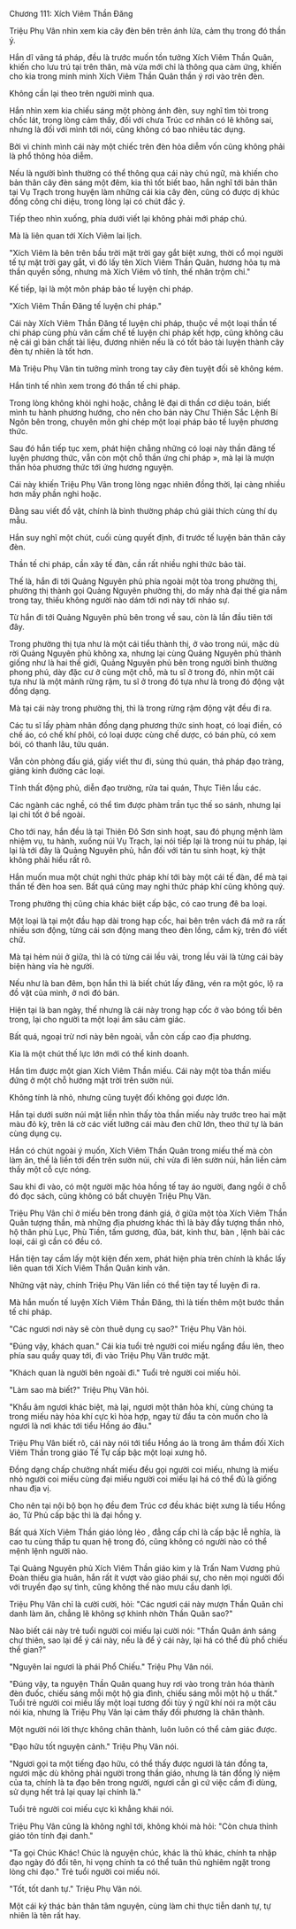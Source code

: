 




Chương 111: Xích Viêm Thần Đăng


Triệu Phụ Vân nhìn xem kia cây đèn bên trên ánh lửa, cảm thụ trong đó thần ý.

Hắn dĩ vãng tá pháp, đều là trước muốn tồn tưởng Xích Viêm Thần Quân, khiến cho lưu trú tại trên thân, mà vừa mới chỉ là thông qua cảm ứng, khiến cho kia trong minh minh Xích Viêm Thần Quân thần ý rơi vào trên đèn.

Không cần lại theo trên người mình qua.

Hắn nhìn xem kia chiếu sáng một phòng ánh đèn, suy nghĩ tìm tòi trong chốc lát, trong lòng cảm thấy, đối với chưa Trúc cơ nhân có lẽ không sai, nhưng là đối với mình tới nói, cũng không có bao nhiêu tác dụng.

Bởi vì chính mình cái này một chiếc trên đèn hỏa diễm vốn cũng không phải là phổ thông hỏa diễm.

Nếu là người bình thường có thể thông qua cái này chú ngữ, mà khiến cho bản thân cây đèn sáng một đêm, kia thì tốt biết bao, hắn nghĩ tới bản thân tại Vụ Trạch trong huyện làm những cái kia cây đèn, cũng có được dị khúc đồng công chi diệu, trong lòng lại có chút đắc ý.

Tiếp theo nhìn xuống, phía dưới viết lại không phải mới pháp chú.

Mà là liên quan tới Xích Viêm lai lịch.

"Xích Viêm là bên trên bầu trời mặt trời gay gắt biệt xưng, thời cổ mọi người tế tự mặt trời gay gắt, vì đó lấy tên Xích Viêm Thần Quân, hương hỏa tụ mà thần quyền sống, nhưng mà Xích Viêm vô tính, thế nhân trộm chi."

Kế tiếp, lại là một môn pháp bảo tế luyện chi pháp.

"Xích Viêm Thần Đăng tế luyện chi pháp."

Cái này Xích Viêm Thần Đăng tế luyện chi pháp, thuộc về một loại thần tế chi pháp cùng phù văn cấm chế tế luyện chi pháp kết hợp, cũng không câu nệ cái gì bản chất tài liệu, đương nhiên nếu là có tốt bảo tài luyện thành cây đèn tự nhiên là tốt hơn.

Mà Triệu Phụ Vân tin tưởng mình trong tay cây đèn tuyệt đối sẽ không kém.

Hắn tinh tế nhìn xem trong đó thần tế chi pháp.

Trong lòng không khỏi nghi hoặc, chẳng lẽ đại di thần cơ diệu toán, biết mình tu hành phương hướng, cho nên cho bản này Chư Thiên Sắc Lệnh Bí Ngôn bên trong, chuyên môn ghi chép một loại pháp bảo tế luyện phương thức.

Sau đó hắn tiếp tục xem, phát hiện chẳng những có loại này thần đăng tế luyện phương thức, vẫn còn một chỗ thần ứng chi pháp », mà lại là mượn thần hỏa phương thức tới ứng hương nguyện.

Cái này khiến Triệu Phụ Vân trong lòng ngạc nhiên đồng thời, lại càng nhiều hơn mấy phần nghi hoặc.

Đằng sau viết đồ vật, chính là bình thường pháp chú giải thích cùng thí dụ mẫu.

Hắn suy nghĩ một chút, cuối cùng quyết định, đi trước tế luyện bản thân cây đèn.

Thần tế chi pháp, cần xây tế đàn, cần rất nhiều nghi thức bảo tài.

Thế là, hắn đi tới Quảng Nguyên phủ phía ngoài một tòa trong phường thị, phường thị thành gọi Quảng Nguyên phường thị, do mấy nhà đại thế gia nắm trong tay, thiếu không người nào dám tới nơi này tới nháo sự.

Từ hắn đi tới Quảng Nguyên phủ bên trong về sau, còn là lần đầu tiên tới đây.

Trong phường thị tựa như là một cái tiểu thành thị, ở vào trong núi, mặc dù rời Quảng Nguyên phủ không xa, nhưng lại cùng Quảng Nguyên phủ thành giống như là hai thế giới, Quảng Nguyên phủ bên trong người bình thường phong phú, dày đặc cư ở cùng một chỗ, mà tu sĩ ở trong đó, nhìn một cái tựa như là một mảnh rừng rậm, tu sĩ ở trong đó tựa như là trong đó động vật đồng dạng.

Mà tại cái này trong phường thị, thì là trong rừng rậm động vật đều đi ra.

Các tu sĩ lấy phàm nhân đồng dạng phương thức sinh hoạt, có loại điền, có chế áo, có chế khí phôi, có loại dược cùng chế dược, có bán phù, có xem bói, có thanh lâu, tửu quán.

Vẫn còn phòng đấu giá, giấy viết thư đi, sủng thú quán, thả pháp đạo tràng, giảng kinh đường các loại.

Tĩnh thất động phủ, diễn đạo trường, rửa tai quán, Thực Tiên lầu các.

Các ngành các nghề, có thể tìm được phàm trần tục thế so sánh, nhưng lại lại chỉ tốt ở bề ngoài.

Cho tới nay, hắn đều là tại Thiên Đô Sơn sinh hoạt, sau đó phụng mệnh làm nhiệm vụ, tu hành, xuống núi Vụ Trạch, lại nói tiếp lại là trong núi tu pháp, lại lại là tới đây là Quảng Nguyên phủ, hắn đối với tán tu sinh hoạt, kỳ thật không phải hiểu rất rõ.

Hắn muốn mua một chút nghi thức pháp khí tới bày một cái tế đàn, để mà tại thần tế đèn hoa sen. Bất quá cũng may nghi thức pháp khí cũng không quý.

Trong phường thị cũng chia khác biệt cấp bậc, có cao trung đê ba loại.

Một loại là tại một đầu hạp dài trong hạp cốc, hai bên trên vách đá mở ra rất nhiều sơn động, từng cái sơn động mang theo đèn lồng, cắm kỳ, trên đó viết chữ.

Mà tại hẻm núi ở giữa, thì là có từng cái lều vải, trong lều vải là từng cái bày biện hàng vỉa hè người.

Nếu như là ban đêm, bọn hắn thì là biết chút lấy đăng, vén ra một góc, lộ ra đồ vật của mình, ở nơi đó bán.

Hiện tại là ban ngày, thế nhưng là cái này trong hạp cốc ở vào bóng tối bên trong, lại cho người ta một loại âm sâu cảm giác.

Bất quá, ngoại trừ nơi này bên ngoài, vẫn còn cấp cao địa phương.

Kia là một chút thế lực lớn mới có thể kinh doanh.

Hắn tìm được một gian Xích Viêm Thần miếu. Cái này một tòa thần miếu đứng ở một chỗ hướng mặt trời trên sườn núi.

Không tính là nhỏ, nhưng cũng tuyệt đối không gọi được lớn.

Hắn tại dưới sườn núi mặt liền nhìn thấy tòa thần miếu này trước treo hai mặt màu đỏ kỳ, trên lá cờ các viết lưỡng cái màu đen chữ lớn, theo thứ tự là bán cùng dụng cụ.

Hắn có chút ngoài ý muốn, Xích Viêm Thần Quân trong miếu thế mà còn làm ăn, thế là liền tới đến trên sườn núi, chỉ vừa đi lên sườn núi, hắn liền cảm thấy một cỗ cực nóng.

Sau khi đi vào, có một người mặc hỏa hồng tế tay áo người, đang ngồi ở chỗ đó đọc sách, cũng không có bắt chuyện Triệu Phụ Vân.

Triệu Phụ Vân chỉ ở miếu bên trong đánh giá, ở giữa một tòa Xích Viêm Thần Quân tượng thần, mà những địa phương khác thì là bày đầy tượng thần nhỏ, hộ thân phù Lục, Phù Tiền, tấm gương, đũa, bát, kinh thư, bàn , lệnh bài các loại, cái gì cần có đều có.

Hắn tiện tay cầm lấy một kiện đến xem, phát hiện phía trên chính là khắc lấy liên quan tới Xích Viêm Thần Quân kinh văn.

Những vật này, chính Triệu Phụ Vân liền có thể tiện tay tế luyện đi ra.

Mà hắn muốn tế luyện Xích Viêm Thần Đăng, thì là tiến thêm một bước thần tế chi pháp.

"Các ngươi nơi này sẽ còn thuê dụng cụ sao?" Triệu Phụ Vân hỏi.

"Đúng vậy, khách quan." Cái kia tuổi trẻ người coi miếu ngẩng đầu lên, theo phía sau quầy quay tới, đi vào Triệu Phụ Vân trước mặt.

"Khách quan là người bên ngoài đi." Tuổi trẻ người coi miếu hỏi.

"Làm sao mà biết?" Triệu Phụ Vân hỏi.

"Khẩu âm ngươi khác biệt, mà lại, ngươi một thân hỏa khí, cùng chúng ta trong miếu này hỏa khí cực kì hòa hợp, ngay từ đầu ta còn muốn cho là ngươi là nơi khác tới tiểu Hồng áo đâu."

Triệu Phụ Vân biết rõ, cái này nói tới tiểu Hồng áo là trong âm thầm đối Xích Viêm Thần trong giáo Tế Tự cấp bậc một loại xưng hô.

Đồng dạng chấp chưởng nhất miếu đều gọi người coi miếu, nhưng là miếu nhỏ người coi miếu cùng đại miếu người coi miếu lại há có thể đủ là giống nhau địa vị.

Cho nên tại nội bộ bọn họ đều đem Trúc cơ đều khác biệt xưng là tiểu Hồng áo, Tử Phủ cấp bậc thì là đại hồng y.

Bất quá Xích Viêm Thần giáo lỏng lẻo , đẳng cấp chỉ là cấp bậc lễ nghĩa, là cao tu cùng thấp tu quan hệ trong đó, cũng không có người nào có thể mệnh lệnh người nào.

Tại Quảng Nguyên phủ Xích Viêm Thần giáo kim y là Trấn Nam Vương phủ Đoàn thiếu gia huân, hắn rất ít vượt vào giáo phái sự, cho nên mọi người đối với truyền đạo sự tình, cũng không thế nào mưu cầu danh lợi.

Triệu Phụ Vân chỉ là cười cười, hỏi: "Các ngươi cái này mượn Thần Quân chi danh làm ăn, chẳng lẽ không sợ khinh nhờn Thần Quân sao?"

Nào biết cái này trẻ tuổi người coi miếu lại cười nói: "Thần Quân ánh sáng chư thiên, sao lại để ý cái này, nếu là để ý cái này, lại há có thể đủ phổ chiếu thế gian?"

"Nguyên lai ngươi là phái Phổ Chiếu." Triệu Phụ Vân nói.

"Đúng vậy, ta nguyện Thần Quân quang huy rơi vào trong trản hóa thành đèn đuốc, chiếu sáng mỗi một hộ gia đình, chiếu sáng mỗi một hộ u thất." Tuổi trẻ người coi miếu lấy một loại tương đối tùy ý ngữ khí nói ra một câu nói kia, nhưng là Triệu Phụ Vân lại cảm thấy đối phương là chân thành.

Một người nói lời thực không chân thành, luôn luôn có thể cảm giác được.

"Đạo hữu tốt nguyện cảnh." Triệu Phụ Vân nói.

"Ngươi gọi ta một tiếng đạo hữu, có thể thấy được ngươi là tán đồng ta, ngươi mặc dù không phải người trong thần giáo, nhưng là tán đồng lý niệm của ta, chính là ta đạo bên trong người, ngươi cần gì cứ việc cầm đi dùng, sử dụng hết trả lại quay lại chính là."

Tuổi trẻ người coi miếu cực kì khẳng khái nói.

Triệu Phụ Vân cũng là không nghĩ tới, không khỏi mà hỏi: "Còn chưa thỉnh giáo tôn tính đại danh."

"Ta gọi Chúc Khác! Chúc là nguyện chúc, khác là thủ khác, chính ta nhập đạo ngày đó đổi tên, hi vọng chính ta có thể tuân thủ nghiêm ngặt trong lòng chi đạo." Trẻ tuổi người coi miếu nói.

"Tốt, tốt danh tự." Triệu Phụ Vân nói.

Một cái ký thác bản thân tâm nguyện, cùng làm chi thực tiễn danh tự, tự nhiên là tên rất hay.




